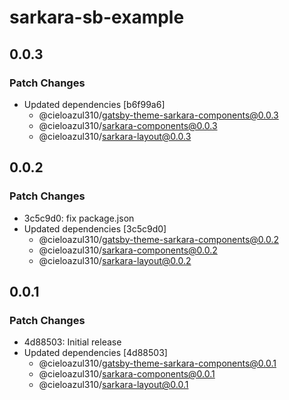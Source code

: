 # sarkara-sb-example

## 0.0.3

### Patch Changes

- Updated dependencies [b6f99a6]
  - @cieloazul310/gatsby-theme-sarkara-components@0.0.3
  - @cieloazul310/sarkara-components@0.0.3
  - @cieloazul310/sarkara-layout@0.0.3

## 0.0.2

### Patch Changes

- 3c5c9d0: fix package.json
- Updated dependencies [3c5c9d0]
  - @cieloazul310/gatsby-theme-sarkara-components@0.0.2
  - @cieloazul310/sarkara-components@0.0.2
  - @cieloazul310/sarkara-layout@0.0.2

## 0.0.1

### Patch Changes

- 4d88503: Initial release
- Updated dependencies [4d88503]
  - @cieloazul310/gatsby-theme-sarkara-components@0.0.1
  - @cieloazul310/sarkara-components@0.0.1
  - @cieloazul310/sarkara-layout@0.0.1
